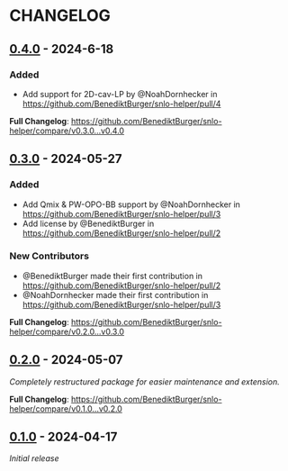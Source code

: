 # CHANGELOG

## [0.4.0] - 2024-6-18

### Added
* Add support for 2D-cav-LP by @NoahDornhecker in https://github.com/BenediktBurger/snlo-helper/pull/4

**Full Changelog**: https://github.com/BenediktBurger/snlo-helper/compare/v0.3.0...v0.4.0


## [0.3.0] - 2024-05-27

### Added
* Add Qmix & PW-OPO-BB support by @NoahDornhecker in https://github.com/BenediktBurger/snlo-helper/pull/3
* Add license by @BenediktBurger in https://github.com/BenediktBurger/snlo-helper/pull/2

### New Contributors
* @BenediktBurger made their first contribution in https://github.com/BenediktBurger/snlo-helper/pull/2
* @NoahDornhecker made their first contribution in https://github.com/BenediktBurger/snlo-helper/pull/3

**Full Changelog**: https://github.com/BenediktBurger/snlo-helper/compare/v0.2.0...v0.3.0


## [0.2.0] - 2024-05-07

_Completely restructured package for easier maintenance and extension._

**Full Changelog**: https://github.com/BenediktBurger/snlo-helper/compare/v0.1.0...v0.2.0


## [0.1.0] - 2024-04-17

_Initial release_


[0.4.0]: https://github.com/BenediktBurger/snlo-helper/releases/tag/v0.4.0
[0.3.0]: https://github.com/BenediktBurger/snlo-helper/releases/tag/v0.3.0
[0.2.0]: https://github.com/BenediktBurger/snlo-helper/releases/tag/v0.2.0
[0.1.0]: https://github.com/BenediktBurger/snlo-helper/releases/tag/v0.1.0
